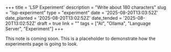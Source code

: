 +++
title = 'LSP Experiment'
description = "Write about 180 characters"
slug = "lsp-experiment"
type = "experiment"
date = '2025-08-20T13:03:52Z'
date_planted = '2025-08-20T13:02:52Z'
date_tended = '2025-08-20T13:02:52Z'
draft = true
link = ""
tags = ["AI", "Ollama", "Language Server", "Experiment"]
+++

This note is coming soon. This is a placeholder to demonstrate how the experiments page is going to look.
